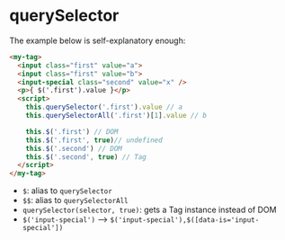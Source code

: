 # querySelector

The example below is self-explanatory enough:

```html
<my-tag>
  <input class="first" value="a">
  <input class="first" value="b">
  <input-special class="second" value="x" />
  <p>{ $('.first').value }</p>
  <script>
    this.querySelector('.first').value // a
    this.querySelectorAll('.first')[1].value // b

    this.$('.first') // DOM
    this.$('.first', true)// undefined
    this.$('.second') // DOM
    this.$('.second', true) // Tag
  </script>
</my-tag>
```

- `$`: alias to `querySelector`
- `$$`: alias to `querySelectorAll`
- `querySelector(selector, true)`: gets a Tag instance instead of DOM
- `$('input-special')` --> `$('input-special'),$([data-is='input-special'])`
